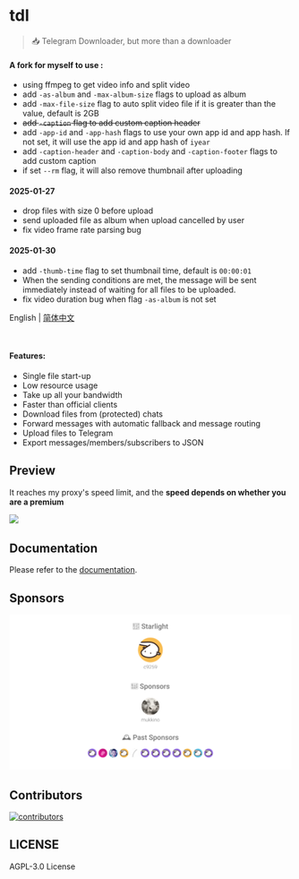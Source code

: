 # tdl

<img align="right" src="docs/assets/img/logo.png" height="280" alt="">

> 📥 Telegram Downloader, but more than a downloader

#### A fork for myself to use :
- using ffmpeg to get video info and split video
- add `-as-album` and `-max-album-size` flags to upload as album
- add `-max-file-size` flag to auto split video file if it is greater than the value, default is 2GB
- <s>add `-caption` flag to add custom caption header</s>
- add `-app-id` and `-app-hash` flags to use your own app id and app hash. If not set, it will use the app id and app hash of `iyear`
- add `-caption-header` and `-caption-body` and `-caption-footer` flags to add custom caption
- if set `--rm` flag, it will also remove thumbnail after uploading

#### 2025-01-27
- drop files with size 0 before upload
- send uploaded file as album when upload cancelled by user
- fix video frame rate parsing bug

#### 2025-01-30
- add `-thumb-time` flag to set thumbnail time, default is `00:00:01`
- When the sending conditions are met, the message will be sent immediately instead of waiting for all files to be uploaded.
- fix video duration bug when flag `-as-album` is not set

English | <a href="README_zh.md">简体中文</a>

<p>
<img src="https://img.shields.io/github/go-mod/go-version/iyear/tdl?style=flat-square" alt="">
<img src="https://img.shields.io/github/license/iyear/tdl?style=flat-square" alt="">
<img src="https://img.shields.io/github/actions/workflow/status/iyear/tdl/master.yml?branch=master&amp;style=flat-square" alt="">
<img src="https://img.shields.io/github/v/release/iyear/tdl?color=red&amp;style=flat-square" alt="">
<img src="https://img.shields.io/github/downloads/iyear/tdl/total?style=flat-square" alt="">
</p>

#### Features:
- Single file start-up
- Low resource usage
- Take up all your bandwidth
- Faster than official clients
- Download files from (protected) chats
- Forward messages with automatic fallback and message routing
- Upload files to Telegram
- Export messages/members/subscribers to JSON

## Preview

It reaches my proxy's speed limit, and the **speed depends on whether you are a premium**

![](docs/assets/img/preview.gif)

## Documentation

Please refer to the [documentation](https://docs.iyear.me/tdl/).

## Sponsors

![](https://raw.githubusercontent.com/iyear/sponsor/master/sponsors.svg)

## Contributors
<a href="https://github.com/lshcx/tdl/graphs/contributors">
  <img src="https://contrib.rocks/image?repo=iyear/tdl&max=750&columns=20" alt="contributors"/>
</a>

## LICENSE

AGPL-3.0 License
